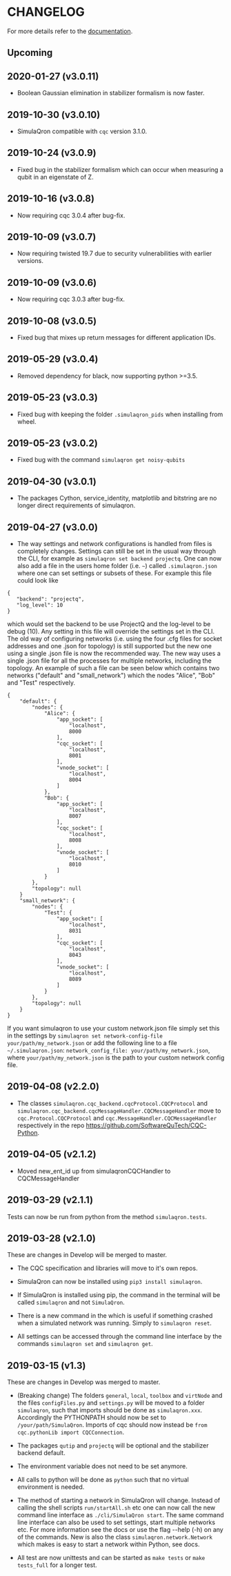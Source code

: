 CHANGELOG
=========

For more details refer to the [documentation](https://softwarequtech.github.io/SimulaQron/html/index.html).

Upcoming
--------

2020-01-27 (v3.0.11)
-------------------
- Boolean Gaussian elimination in stabilizer formalism is now faster.

2019-10-30 (v3.0.10)
-------------------
- SimulaQron compatible with `cqc` version 3.1.0.

2019-10-24 (v3.0.9)
-------------------
- Fixed bug in the stabilizer formalism which can occur when measuring a qubit in an eigenstate of Z.

2019-10-16 (v3.0.8)
-------------------
- Now requiring cqc 3.0.4 after bug-fix.

2019-10-09 (v3.0.7)
-------------------
- Now requiring twisted 19.7 due to security vulnerabilities with earlier versions.

2019-10-09 (v3.0.6)
-------------------
- Now requiring cqc 3.0.3 after bug-fix.

2019-10-08 (v3.0.5)
-------------------
- Fixed bug that mixes up return messages for different application IDs.

2019-05-29 (v3.0.4)
-------------------
- Removed dependency for black, now supporting python >=3.5.

2019-05-23 (v3.0.3)
-------------------
- Fixed bug with keeping the folder `.simulaqron_pids` when installing from wheel.

2019-05-23 (v3.0.2)
-------------------
- Fixed bug with the command `simulaqron get noisy-qubits`

2019-04-30 (v3.0.1)
-------------------
 - The packages Cython, service_identity, matplotlib and bitstring are no longer direct requirements of simulaqron.

2019-04-27 (v3.0.0)
-------------------
 - The way settings and network configurations is handled from files is completely changes. Settings can still be set in the usual way through the CLI, for example as `simulaqron set backend projectq`. One can now also add a file in the users home folder (i.e. `~`) called `.simulaqron.json` where one can set settings or subsets of these. For example this file could look like
 ```
 {
    "backend": "projectq",
    "log_level": 10
 }
 ```
 which would set the backend to be use ProjectQ and the log-level to be debug (10). Any setting in this file will override the settings set in the CLI.
The old way of configuring networks (i.e. using the four .cfg files for socket addresses and one .json for topology) is still supported but the new one using a single .json file is now the recommended way. The new way uses a single .json file for all the processes for multiple networks, including the topology. An example of such a file can be seen below which contains two networks ("default" and "small_network") which the nodes "Alice", "Bob" and "Test" respectively.
```
{
    "default": {
        "nodes": {
            "Alice": {
                "app_socket": [
                    "localhost",
                    8000
                ],
                "cqc_socket": [
                    "localhost",
                    8001
                ],
                "vnode_socket": [
                    "localhost",
                    8004
                ]
            },
            "Bob": {
                "app_socket": [
                    "localhost",
                    8007
                ],
                "cqc_socket": [
                    "localhost",
                    8008
                ],
                "vnode_socket": [
                    "localhost",
                    8010
                ]
            }
        },
        "topology": null
    }
    "small_network": {
        "nodes": {
            "Test": {
                "app_socket": [
                    "localhost",
                    8031
                ],
                "cqc_socket": [
                    "localhost",
                    8043
                ],
                "vnode_socket": [
                    "localhost",
                    8089
                ]
            }
        },
        "topology": null
    }
}
```
If you want simulaqron to use your custom network.json file simply set this in the settings by `simulaqron set network-config-file your/path/my_network.json` or add the following line to a file `~/.simulaqron.json`: `network_config_file: your/path/my_network.json`, where `your/path/my_network.json` is the path to your custom network config file.

2019-04-08 (v2.2.0)
-------------------
 - The classes `simulaqron.cqc_backend.cqcProtocol.CQCProtocol` and `simulaqron.cqc_backend.cqcMessageHandler.CQCMessageHandler` move to `cqc.Protocol.CQCProtocol` and `cqc.MessageHandler.CQCMessageHandler` respectively in the repo https://github.com/SoftwareQuTech/CQC-Python.


2019-04-05 (v2.1.2)
-------------------
 - Moved new_ent_id up from simulaqronCQCHandler to CQCMessageHandler
 

2019-03-29 (v2.1.1)
-------------------

Tests can now be run from python from the method `simulaqron.tests`.


2019-03-28 (v2.1.0)
-------------------
These are changes in Develop will be merged to master.

 - The CQC specification and libraries will move to it's own repos.

 - SimulaQron can now be installed using `pip3 install simulaqron`.

 - If SimulaQron is installed using pip, the command in the terminal will be called `simulaqron` and not `SimulaQron`.

 - There is a new command in the which is useful if something crashed when a simulated network was running. Simply to `simulaqron reset`.

 - All settings can be accessed through the command line interface by the commands `simulaqron set` and `simulaqron get`.


2019-03-15 (v1.3)
-----------------

These are changes in Develop was merged to master.

- (Breaking change) The folders `general`, `local`, `toolbox` and `virtNode` and the files `configFiles.py` and `settings.py` will be moved to a folder `simulaqron`, such that imports should be done as `simulaqron.xxx`. Accordingly the PYTHONPATH should now be set to `/your/path/SimulaQron`. Imports of cqc should now instead be `from cqc.pythonLib import CQCConnection`.

- The packages `qutip` and `projectq` will be optional and the stabilizer backend default.

- The environment variable does not need to be set anymore.

- All calls to python will be done as `python` such that no virtual environment is needed.

- The method of starting a network in SimulaQron will change. Instead of calling the shell scripts `run/startAll.sh` etc
  one can now call the new command line interface as `./cli/SimulaQron start`. The same command line interface can also be used to set settings, start multiple networks etc. For more information see the docs or use the flag --help (-h) on any of the commands.
  New is also the class `simulaqron.network.Network` which makes is easy to start a network within Python, see docs.
  
- All test are now unittests and can be started as `make tests` or `make tests_full` for a longer test.
